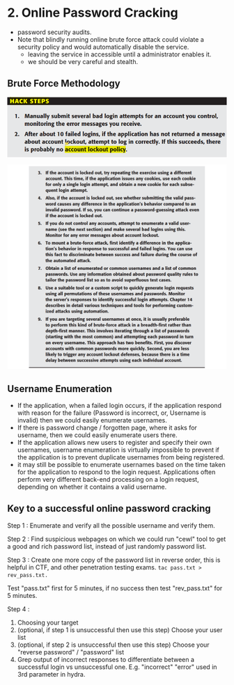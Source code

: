 # 2. Online Password Cracking

* password security audits.
* Note that blindly running online brute force attack could violate a security policy and would automatically disable the service.
  * leaving the service in accessible until a administrator enables it.
  * we should be very careful and stealth.

## Brute Force Methodology

![](../../../.gitbook/assets/image%20%28123%29.png)

![](../../../.gitbook/assets/image%20%28124%29.png)

## Username Enumeration

* If the application, when a failed login occurs, if the application respond with reason for the failure \(Password is incorrect, or, Username is invalid\) then we could easily enumerate usernames.
* If there is password change / forgotten page, where it asks for username, then we could easily enumerate users there.
* If the application allows new users to register and specify their own usernames, username enumeration is virtually impossible to prevent if the application is to prevent duplicate usernames from being registered.
* it may still be possible to enumerate usernames based on the time taken for the application to respond to the login request. Applications often perform very different back-end processing on a login request, depending on whether it contains a valid username.

## Key to a successful online password cracking

Step 1 : Enumerate and verify all the possible username and verify them.

Step 2 : Find suspicious webpages on which we could run "cewl" tool to get a good and rich password list, instead of just randomly password list.

Step 3 : Create one more copy of the password list in reverse order, this is helpful in CTF, and other penetration testing exams. `tac pass.txt > rev_pass.txt.` 

Test "pass.txt" first for 5 minutes, if no success then test "rev\_pass.txt" for 5 minutes.

Step 4 :

1. Choosing your target
2. \(optional, if step 1 is unsuccessful then use this step\) Choose your user list
3. \(optional, if step 2 is unsuccessful then use this step\) Choose your "reverse password" / "password" list
4. Grep output of incorrect responses to differentiate between a successful login vs unsuccessful one. E.g. "incorrect" "error" used in 3rd parameter in hydra.

